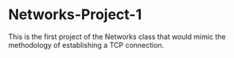 # Networks-Project-1
This is the first project of the Networks class that would mimic the methodology of establishing a TCP connection.
